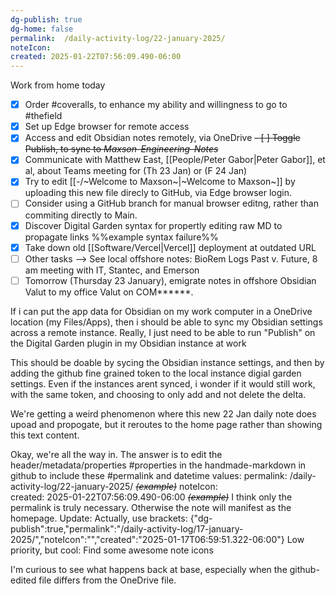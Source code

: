 ```yaml
---
dg-publish: true
dg-home: false
permalink:	/daily-activity-log/22-january-2025/
noteIcon:	
created: 2025-01-22T07:56:09.490-06:00
---
```

Work from home today


- [x] Order #coveralls, to enhance my ability and willingness to go to #thefield
- [x] Set up Edge browser for remote access
- [x] Access and edit Obsidian notes remotely, via OneDrive
~~- [ ] Toggle Publish, to sync to *Maxson-Engineering-Notes*~~
- [x] Communicate with Matthew East, [[People/Peter Gabor\|Peter Gabor]], et al, about Teams meeting for (Th 23 Jan) or (F 24 Jan)
- [x] Try to edit [[-/~Welcome to Maxson~\|~Welcome to Maxson~]] by uploading this new file direcly to GitHub, via Edge browser login.
- [ ] Consider using a GitHub branch for manual browser editng, rather than commiting directly to Main.
- [x] Discover Digital Garden syntax for propertly editing raw MD to propagate links %%example syntax failure%%
- [x] Take down old [[Software/Vercel\|Vercel]] deployment at outdated URL
- [ ] Other tasks --> See local offshore notes: BioRem Logs Past v. Future, 8 am meeting with IT, Stantec, and Emerson 
- [ ] Tomorrow (Thursday 23 January), emigrate notes in offshore Obsidian Valut to my office Valut on COM******.  

If i can put the app data for Obsidian on my work computer in a OneDrive location (my Files/Apps), then i should be able to sync my Obsidian settings across a remote instance.
Really, I just need to be able to run "Publish" on the Digital Garden plugin in my Obsidian instance at work

This should be doable by sycing the Obsidian instance settings, and then by adding the github fine grained token to the local instance digial garden settings. Even if the instances arent synced, i wonder if it would still work, with the same token, and choosing to only add and not delete the delta.

We're getting a weird phenomenon where this new 22 Jan daily note does upoad and propogate, but it reroutes to the home page rather than showing this text content.

Okay, we're all the way in. The answer is to edit the header/metadata/properties #properties in the handmade-markdown in github to include these #permalink and datetime values:
permalink:	/daily-activity-log/22-january-2025/ ~~*(example)*~~
noteIcon:	
created: 2025-01-22T07:56:09.490-06:00 ~~*(example)*~~
I think only the permalink is truly necessary. Otherwise the note will manifest as the homepage. 
Update: Actually, use brackets: {"dg-publish":true,"permalink":"/daily-activity-log/17-january-2025/","noteIcon":"","created":"2025-01-17T06:59:51.322-06:00"}
Low priority, but cool: Find some awesome note icons

I'm curious to see what happens back at base, especially when the github-edited file differs from the OneDrive file.
